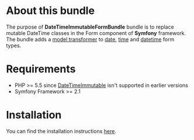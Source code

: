 About this bundle
=============================
The purpose of **DateTimeImmutableFormBundle**  bundle is to replace mutable DateTime classes in the Form component of **Symfony** framework. The bundle adds a [model transformer](http://symfony.com/doc/current/cookbook/form/data_transformers.html#about-model-and-view-transformers) to [date](http://symfony.com/doc/current/reference/forms/types/date.html), [time](http://symfony.com/doc/current/reference/forms/types/time.html) and [datetime](http://symfony.com/doc/current/reference/forms/types/datetime.html) form types.

Requirements
=============================
* PHP >= 5.5 since [DateTimeImmutable](http://php.net/manual/en/class.datetimeimmutable.php)  isn't supported in earlier versions
* Symfony Framework >= 2.1

Installation
=============================
You can find the installation instructions [here](https://github.com/PHPExpertsEU/DateTimeImmutableFormBundle/src/Resources/doc/installation.md).